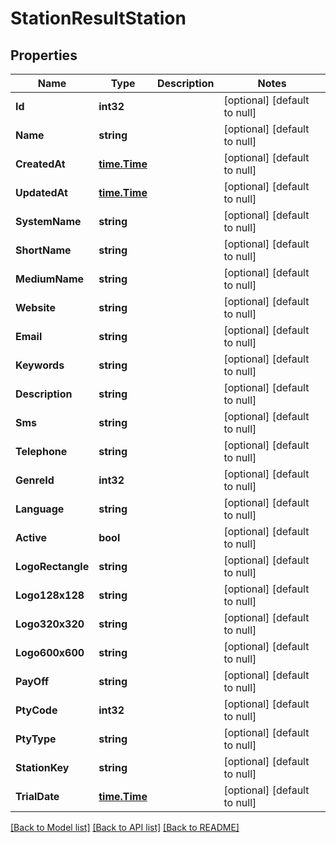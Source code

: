 # StationResultStation

## Properties
Name | Type | Description | Notes
------------ | ------------- | ------------- | -------------
**Id** | **int32** |  | [optional] [default to null]
**Name** | **string** |  | [optional] [default to null]
**CreatedAt** | [**time.Time**](time.Time.md) |  | [optional] [default to null]
**UpdatedAt** | [**time.Time**](time.Time.md) |  | [optional] [default to null]
**SystemName** | **string** |  | [optional] [default to null]
**ShortName** | **string** |  | [optional] [default to null]
**MediumName** | **string** |  | [optional] [default to null]
**Website** | **string** |  | [optional] [default to null]
**Email** | **string** |  | [optional] [default to null]
**Keywords** | **string** |  | [optional] [default to null]
**Description** | **string** |  | [optional] [default to null]
**Sms** | **string** |  | [optional] [default to null]
**Telephone** | **string** |  | [optional] [default to null]
**GenreId** | **int32** |  | [optional] [default to null]
**Language** | **string** |  | [optional] [default to null]
**Active** | **bool** |  | [optional] [default to null]
**LogoRectangle** | **string** |  | [optional] [default to null]
**Logo128x128** | **string** |  | [optional] [default to null]
**Logo320x320** | **string** |  | [optional] [default to null]
**Logo600x600** | **string** |  | [optional] [default to null]
**PayOff** | **string** |  | [optional] [default to null]
**PtyCode** | **int32** |  | [optional] [default to null]
**PtyType** | **string** |  | [optional] [default to null]
**StationKey** | **string** |  | [optional] [default to null]
**TrialDate** | [**time.Time**](time.Time.md) |  | [optional] [default to null]

[[Back to Model list]](../README.md#documentation-for-models) [[Back to API list]](../README.md#documentation-for-api-endpoints) [[Back to README]](../README.md)


